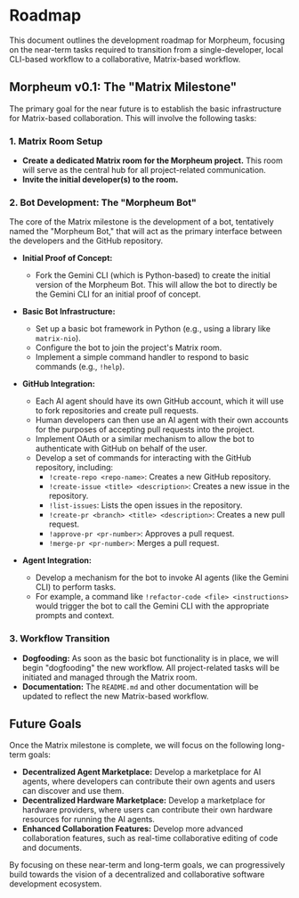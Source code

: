 # Roadmap

This document outlines the development roadmap for Morpheum, focusing on the near-term tasks required to transition from a single-developer, local CLI-based workflow to a collaborative, Matrix-based workflow.

## Morpheum v0.1: The "Matrix Milestone"

The primary goal for the near future is to establish the basic infrastructure for Matrix-based collaboration. This will involve the following tasks:

### 1. Matrix Room Setup

*   **Create a dedicated Matrix room for the Morpheum project.** This room will serve as the central hub for all project-related communication.
*   **Invite the initial developer(s) to the room.**

### 2. Bot Development: The "Morpheum Bot"

The core of the Matrix milestone is the development of a bot, tentatively named the "Morpheum Bot," that will act as the primary interface between the developers and the GitHub repository.

*   **Initial Proof of Concept:**
    *   Fork the Gemini CLI (which is Python-based) to create the initial version of the Morpheum Bot. This will allow the bot to directly be the Gemini CLI for an initial proof of concept.
*   **Basic Bot Infrastructure:**
    *   Set up a basic bot framework in Python (e.g., using a library like `matrix-nio`).
    *   Configure the bot to join the project's Matrix room.
    *   Implement a simple command handler to respond to basic commands (e.g., `!help`).

*   **GitHub Integration:**
    *   Each AI agent should have its own GitHub account, which it will use to fork repositories and create pull requests.
    *   Human developers can then use an AI agent with their own accounts for the purposes of accepting pull requests into the project.
    *   Implement OAuth or a similar mechanism to allow the bot to authenticate with GitHub on behalf of the user.
    *   Develop a set of commands for interacting with the GitHub repository, including:
        *   `!create-repo <repo-name>`: Creates a new GitHub repository.
        *   `!create-issue <title> <description>`: Creates a new issue in the repository.
        *   `!list-issues`: Lists the open issues in the repository.
        *   `!create-pr <branch> <title> <description>`: Creates a new pull request.
        *   `!approve-pr <pr-number>`: Approves a pull request.
        *   `!merge-pr <pr-number>`: Merges a pull request.

*   **Agent Integration:**
    *   Develop a mechanism for the bot to invoke AI agents (like the Gemini CLI) to perform tasks.
    *   For example, a command like `!refactor-code <file> <instructions>` would trigger the bot to call the Gemini CLI with the appropriate prompts and context.

### 3. Workflow Transition

*   **Dogfooding:** As soon as the basic bot functionality is in place, we will begin "dogfooding" the new workflow. All project-related tasks will be initiated and managed through the Matrix room.
*   **Documentation:** The `README.md` and other documentation will be updated to reflect the new Matrix-based workflow.

## Future Goals

Once the Matrix milestone is complete, we will focus on the following long-term goals:

*   **Decentralized Agent Marketplace:** Develop a marketplace for AI agents, where developers can contribute their own agents and users can discover and use them.
*   **Decentralized Hardware Marketplace:** Develop a marketplace for hardware providers, where users can contribute their own hardware resources for running the AI agents.
*   **Enhanced Collaboration Features:** Develop more advanced collaboration features, such as real-time collaborative editing of code and documents.

By focusing on these near-term and long-term goals, we can progressively build towards the vision of a decentralized and collaborative software development ecosystem.
